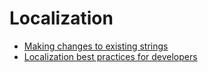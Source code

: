 # Localization

* [Making changes to existing strings](making_string_changes.md)
* [Localization best practices for developers](dev_best_practices.md)
